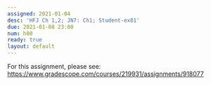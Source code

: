 ```yaml
---
assigned: 2021-01-04
desc: 'HFJ Ch 1,2; JN7: Ch1; Student-ex01'
due: 2021-01-08 23:00
num: h00
ready: true
layout: default
---
```


For this assignment, please see: <https://www.gradescope.com/courses/219931/assignments/918077>

